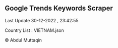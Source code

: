

## Google Trends Keywords Scraper 
 
Last Update 30-12-2022 , 23:42:55

Country List :
VIETNAM.json



© Abdul Muttaqin 
